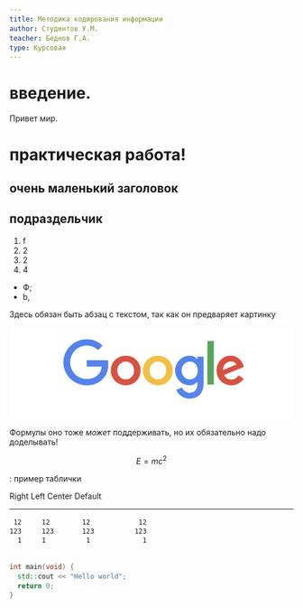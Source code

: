 ```yaml
---
title: Методика кодирования информации
author: Студентов У.M.
teacher: Беднов Г.А.
type: Курсовая
---
```


# введение.
<!-- это комментарий Pandoc Markdown. Вы его не увидите -->
<!-- кстати, в заголовках первого уровня можно даже писать с маленькой буквы, но только в них. -->
<!--знаки препинания на конце удаляются -->

Привет мир.



# практическая работа!
## очень маленький заголовок


## подраздельчик

1. f
1. 2
1. 2
1. 4

* Ф;
* b,

Здесь обязан быть абзац с текстом, так как он предваряет картинку

![Тебя что, в Гугле забанили?](./google.png)

Формулы оно тоже *может* поддерживать, но их обязательно надо доделывать!

$$E=mc^2$$

: пример таблички

  Right     Left     Center     Default
-------     ------ ----------   -------
     12     12        12            12
    123     123       123          123
      1     1          1             1


```cpp

int main(void) {
  std::cout << "Hello world";
  return 0;
}

```